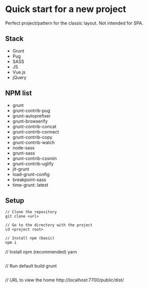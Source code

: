 # Quick start for a new project #
Perfect project/pattern for the classic layout. Not intended for SPA.

## Stack ##
- Grunt
- Pug
- SASS
- JS
- Vue.js
- jQuery

## NPM list ##
- grunt
- grunt-contrib-pug
- grunt-autoprefixer
- grunt-browserify
- grunt-contrib-concat
- grunt-contrib-connect
- grunt-contrib-copy
- grunt-contrib-watch
- node-sass
- grunt-sass
- grunt-contrib-cssmin
- grunt-contrib-uglify
- jit-grunt
- load-grunt-config
- breakpoint-sass
- time-grunt: latest

## Setup ##
```
// Clone the repository
git clone <url>
```
```
// Go to the directory with the project
cd <project root>
```
```
// Install npm (basic)
npm i
```
// Install npm (recommended)
yarn
```
```
// Run default build
grunt
```
```
// URL to view the home
http://localhost:7700/public/dist/
```